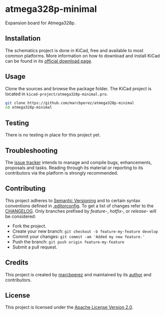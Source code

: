 # atmega328p-minimal

Expansion board for Atmega328p.

## Installation

The schematics project is done in KiCad, free and available to most common
platforms. More information on how to download and install KiCad can be found in
its [official download page][download-kicad].

## Usage

Clone the sources and browse the package folder. The KiCad project is located in
`kicad-project/atmega328p-minimal.pro`.

```bash
git clone https://github.com/marcbperez/atmega328p-minimal
cd atmega328p-minimal
```

## Testing

There is no testing in place for this project yet.

## Troubleshooting

The [issue tracker][issue-tracker] intends to manage and compile bugs,
enhancements, proposals and tasks. Reading through its material or reporting to
its contributors via the platform is strongly recommended.

## Contributing

This project adheres to [Semantic Versioning][semver] and to certain syntax
conventions defined in [.editorconfig][editorconfig]. To get a list of changes
refer to the [CHANGELOG][changelog]. Only branches prefixed by *feature-*,
*hotfix-*, or *release-* will be considered:

  - Fork the project.
  - Create your new branch: `git checkout -b feature-my-feature develop`
  - Commit your changes: `git commit -am 'Added my new feature.'`
  - Push the branch: `git push origin feature-my-feature`
  - Submit a pull request.

## Credits

This project is created by [marcbperez][author] and maintained by its
[author][author] and contributors.

## License

This project is licensed under the [Apache License Version 2.0][license].

[author]: https://marcbperez.github.io
[issue-tracker]: https://github.com/marcbperez/atmega328p-minimal/issues
[editorconfig]: .editorconfig
[changelog]: CHANGELOG.md
[license]: LICENSE
[semver]: http://semver.org
[download-kicad]: http://kicad-pcb.org/download/
